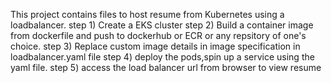 This project contains files to host resume from Kubernetes using a loadbalancer.
step 1) Create a EKS cluster
step 2) Build a container image from dockerfile and push to dockerhub or ECR or any repsitory of one's choice.
step 3) Replace custom image details in image specification in loadbalancer.yaml file
step 4) deploy the pods,spin up a service using the yaml file.
step 5) access the load balancer url from browser to view resume
